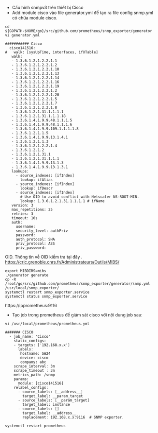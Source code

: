 - Cấu hình snmpv3 trên thiết bị Cisco
- Add module cisco vào file generator.yml để tạo ra file config snmp.yml có chứa module cisco.
```
cd ${GOPATH-$HOME/go}/src/github.com/prometheus/snmp_exporter/generator
vi generator.yml
```
```
########### Cisco
  cisco141516:
#   walk: [sysUpTime, interfaces, ifXTable]
   walk:
   - 1.3.6.1.2.1.2.2.1.1
   - 1.3.6.1.2.1.2.2.1.2
   - 1.3.6.1.2.1.2.2.1.10
   - 1.3.6.1.2.1.2.2.1.13
   - 1.3.6.1.2.1.2.2.1.14
   - 1.3.6.1.2.1.2.2.1.16
   - 1.3.6.1.2.1.2.2.1.19
   - 1.3.6.1.2.1.2.2.1.2
   - 1.3.6.1.2.1.2.2.1.20
   - 1.3.6.1.2.1.2.2.1.5
   - 1.3.6.1.2.1.2.2.1.7
   - 1.3.6.1.2.1.2.2.1.8
   - 1.3.6.1.2.1.31.1.1.1.1
   - 1.3.6.1.2.1.31.1.1.1.18
   - 1.3.6.1.4.1.9.9.48.1.1.1.5
   - 1.3.6.1.4.1.9.9.48.1.1.1.6
   - 1.3.6.1.4.1.9.9.109.1.1.1.1.8
   - 1.3.6.1.2.1.1.5
   - 1.3.6.1.4.1.9.9.13.1.4.1
   - 1.3.6.1.2.1.1.3
   - 1.3.6.1.2.1.2.2.1.4
   - 1.3.6.1.2.1.2
   - 1.3.6.1.2.1.31.1
   - 1.3.6.1.2.1.31.1.1.1
   - 1.3.6.1.4.1.9.9.13.1.3
   - 1.3.6.1.4.1.9.9.13.1.3.1
   lookups:
     - source_indexes: [ifIndex]
       lookup: ifAlias
     - source_indexes: [ifIndex]
       lookup: ifDescr
     - source_indexes: [ifIndex]
       # Use OID to avoid conflict with Netscaler NS-ROOT-MIB.
       lookup: 1.3.6.1.2.1.31.1.1.1.1 # ifName
   version: 3
   max_repetitions: 25
   retries: 3
   timeout: 10s
   auth:
     username: 
     security_level: authPriv
     password: 
     auth_protocol: SHA
     priv_protocol: AES
     priv_password: 
```
OID. Thông tin về OID kiểm tra tại đây . https://cric.grenoble.cnrs.fr/Administrateurs/Outils/MIBS/
```
export MIBDIRS=mibs
./generator generate
cp -R /root/go/src/github.com/prometheus/snmp_exporter/generator/snmp.yml /usr/local/snmp_exporter/
systemctl restart snmp_exporter.service
systemctl status snmp_exporter.service
```
https://ipprometheus:9116
- Tạo job trong prometheus để giám sát cisco với nội dung job sau:
```
vi /usr/local/prometheus/prometheus.yml
```
```
####### CISCO
  - job_name: 'Cisco'
    static_configs:
    - targets: ['192.168.x.x']
      labels:
       hostname: SW24
       device: cisco
       company: abc
    scrape_interval: 3m
    scrape_timeout : 3m
    metrics_path: /snmp
    params:
      module: [cisco141516]
    relabel_configs:
      - source_labels: [__address__]
        target_label: __param_target
      - source_labels: [__param_target]
        target_label: instance
      - source_labels: []
        target_label: __address__
        replacement: 192.168.x.x:9116  # SNMP exporter.
```
```
systemctl restart prometheus
```















